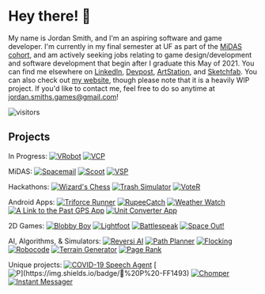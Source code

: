 # Hey there! 👋

<!--
<a href="https://github.com/jordansmithsgames/jordansmithsgames">
  <img align="center" src="https://github-readme-stats.vercel.app/api/top-langs/?username=jordansmithsgames&hide=shaderlab,hlsl&theme=dracula"/>
</a>
<a href="https://github.com/jordansmithsgames/jordansmithsgames">
  <img align="center" src="https://github-readme-stats.vercel.app/api?username=jordansmithsgames&show_icons=true&line_height=27&count_private=true&theme=dracula"/>
</a>
-->

My name is Jordan Smith, and I'm an aspiring software and game developer. I'm currently in my final semester at UF as part of the [MiDAS cohort](https://digitalworlds.ufl.edu/programs/ma-in-digital-arts-sciences/student-profiles/), and am actively seeking jobs relating to game design/development and software development that begin after I graduate this May of 2021. You can find me elsewhere on [LinkedIn](https://www.linkedin.com/in/jordansmithsgames/), [Devpost](https://devpost.com/jordansmithsgames), [ArtStation](https://www.artstation.com/jordansmithsgames), and [Sketchfab](https://sketchfab.com/jordansmithsgames). You can also check out [my website](https://www.jordansmithsgames.com/), though please note that it is a heavily WIP project. If you'd like to contact me, feel free to do so anytime at jordan.smiths.games@gmail.com!

<!--
Here are some of the things I work with often:
Other places you can find me:
### Find me at other places!
- 📄 Working on my [Personal Website](https://www.jordansmithsgames.com/)
- Connecting with others on [LinkedIn](https://www.linkedin.com/in/jordansmithsgames/)
- Sharing my hackathon work on [Devpost](https://devpost.com/jordansmithsgames)
- Collaging my art together at [ArtStation](https://www.artstation.com/jordansmithsgames)
- Uploading my 3D models to [Sketchfab](https://sketchfab.com/jordansmithsgames)
- Reach out to me at jordan.smiths.games@gmail.com
-->
![visitors](https://visitor-badge.glitch.me/badge?page_id=jordansmithsgames/jordansmithsgames)

## Projects
In Progress: 
[![VRobot](https://img.shields.io/badge/🤖%20VRobot%20-FF0)](https://github.com/jordansmithsgames/VRobot) 
[![VCP](https://img.shields.io/badge/🦷%20VCP%20-FF0)](https://github.com/jordansmithsgames/VCP)

MiDAS: 
[![Spacemail](https://img.shields.io/badge/🚀%20Spacemail%20-800000)](https://github.com/jordansmithsgames/Spacemail)
[![Scoot](https://img.shields.io/badge/🛵%20Scoot%20-800000)](https://github.com/jordansmithsgames/Scoot)
[![VSP](https://img.shields.io/badge/💬%20VSP%20-800000)](https://github.com/jordansmithsgames/VSP)

Hackathons: 
[![Wizard's Chess](https://img.shields.io/badge/🧙%20Wizard's%20Chess%20-191970)](https://github.com/jordansmithsgames/WizardsChess)
[![Trash Simulator](https://img.shields.io/badge/🥤%20Trash%20Simulator%20-191970)](https://github.com/jordansmithsgames/TrashSimulator)
[![VoteR](https://img.shields.io/badge/📮%20VoteR%20-191970)](https://github.com/jordansmithsgames/VoteR)

Android Apps: 
[![Triforce Runner](https://img.shields.io/badge/🏃%20Triforce%20Runner%20-006400)](https://github.com/jordansmithsgames/TriforceRunner)
[![RupeeCatch](https://img.shields.io/badge/💰%20Rupee%20Catch%20-006400)](https://github.com/jordansmithsgames/RupeeCatch)
[![Weather Watch](https://img.shields.io/badge/❄️Weather%20Watch%20-006400)](https://github.com/jordansmithsgames/WeatherWatch)
[![A Link to the Past GPS App](https://img.shields.io/badge/🌎%20A%20Link%20to%20the%20Past%20GPS%20App%20-006400)](https://github.com/jordansmithsgames/ALTTPGPSApp)
[![Unit Converter App](https://img.shields.io/badge/📏%20Unit%20Converter%20App%20-006400)](https://github.com/jordansmithsgames/UnitConverterApp)
  	
2D Games: 
[![Blobby Boy](https://img.shields.io/badge/⚫%20Blobby%20Boy%20-000000)](https://github.com/jordansmithsgames/BlobbyBoy)
[![Lightfoot](https://img.shields.io/badge/✨%20Lightfoot%20-000000)](https://github.com/jordansmithsgames/Lightfoot)
[![Battlespeak](https://img.shields.io/badge/⚓%20Battlespeak%20-000000)](https://github.com/jordansmithsgames/Battlespeak)
[![Space Out!](https://img.shields.io/badge/🛸%20Space%20Out!%20-000000)](https://github.com/jordansmithsgames/SpaceOut)
  
AI, Algorithms, & Simulators: 
[![Reversi AI](https://img.shields.io/badge/🔮%20Reversi%20AI%20-800080)](https://github.com/jordansmithsgames/ReversiAI)
[![Path Planner](https://img.shields.io/badge/🧭%20Path%20Planner%20-800080)](https://github.com/jordansmithsgames/PathPlanner)
[![Flocking](https://img.shields.io/badge/🐦%20Flocking%20-800080)](https://github.com/jordansmithsgames/Flocking)
[![Robocode](https://img.shields.io/badge/🥊%20Robocode%20-800080)](https://github.com/jordansmithsgames/Robocode) 
[![Terrain Generator](https://img.shields.io/badge/🗻%20Terrain%20Generator%20-800080)](https://github.com/jordansmithsgames/TerrainGenerator)
[![Page Rank](https://img.shields.io/badge/🥇%20Page%20Rank%20-800080)](https://github.com/jordansmithsgames/PageRank)
  
Unique projects: 
[![COVID-19 Speech Agent](https://img.shields.io/badge/🦠%20COVID--19%20Speech%20Agent%20-FF1493)](https://github.com/jordansmithsgames/COVID19SpeechAgent)
[![$P](https://img.shields.io/badge/👋%20$P%20-FF1493)](https://github.com/jordansmithsgames/PDollar)
[![Chomper](https://img.shields.io/badge/🐊%20Chomper%20-FF1493)](https://github.com/Team-7C/Concessions-App)
[![Instant Messager](https://img.shields.io/badge/🔒%20Instant%20Messenger%20-FF1493)](https://github.com/jordansmithsgames/InstantMessenger)
